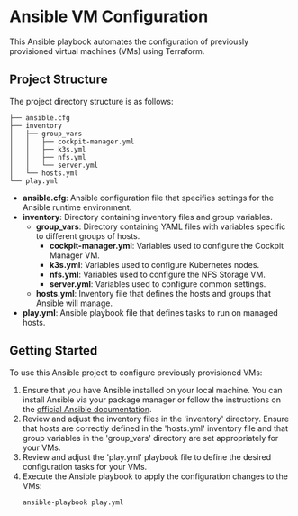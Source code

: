 # Ansible VM Configuration

This Ansible playbook automates the configuration of previously provisioned virtual machines (VMs) using Terraform.

## Project Structure

The project directory structure is as follows:

```
├── ansible.cfg
├── inventory
│   ├── group_vars
│   │   ├── cockpit-manager.yml
│   │   ├── k3s.yml
│   │   ├── nfs.yml
│   │   └── server.yml
│   └── hosts.yml
└── play.yml
```

- **ansible.cfg**: Ansible configuration file that specifies settings for the Ansible runtime environment.
- **inventory**: Directory containing inventory files and group variables.
  - **group_vars**: Directory containing YAML files with variables specific to different groups of hosts.
    - **cockpit-manager.yml**: Variables used to configure the Cockpit Manager VM.
    - **k3s.yml**: Variables used to configure Kubernetes nodes.
    - **nfs.yml**: Variables used to configure the NFS Storage VM.
    - **server.yml**: Variables used to configure common settings.
  - **hosts.yml**: Inventory file that defines the hosts and groups that Ansible will manage.
- **play.yml**: Ansible playbook file that defines tasks to run on managed hosts.

## Getting Started

To use this Ansible project to configure previously provisioned VMs:

1. Ensure that you have Ansible installed on your local machine. You can install Ansible via your package manager or follow the instructions on the [official Ansible documentation](https://docs.ansible.com/ansible/latest/installation_guide/index.html).
1. Review and adjust the inventory files in the 'inventory' directory. Ensure that hosts are correctly defined in the 'hosts.yml' inventory file and that group variables in the 'group_vars' directory are set appropriately for your VMs.
1. Review and adjust the 'play.yml' playbook file to define the desired configuration tasks for your VMs.
1. Execute the Ansible playbook to apply the configuration changes to the VMs:
   ```bash
   ansible-playbook play.yml
   ```
